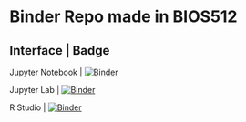 # Binder Repo made in BIOS512
 Interface | Badge
-----------------------
Jupyter Notebook | [![Binder](http://mybinder.org/badge_logo.svg)](http://mybinder.org/v2/gh/anastasiafree/Binder/main)

Jupyter Lab | [![Binder](http://mybinder.org/badge_logo.svg)](http://mybinder.org/v2/gh/anastasiafree/Binder/main?urlpath=lab)

R Studio |  [![Binder](http://mybinder.org/badge_logo.svg)](http://mybinder.org/v2/gh/anastasiafree/Binder/main?urlpath=rstudio)
